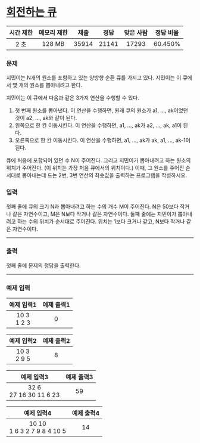 # [회전하는 큐](https://www.acmicpc.net/problem/1021)

<div align = center>

| 시간 제한 | 메모리 제한 | 제출  | 정답  | 맞은 사람 | 정답 비율 |
| :-------: | :---------: | :---: | :---: | :-------: | :-------: |
|   2 초    |   128 MB    | 35914 | 21141 |   17293   |  60.450%  |

</div>

### 문제

지민이는 N개의 원소를 포함하고 있는 양방향 순환 큐를 가지고 있다. 지민이는 이 큐에서 몇 개의 원소를 뽑아내려고 한다.

지민이는 이 큐에서 다음과 같은 3가지 연산을 수행할 수 있다.

1. 첫 번째 원소를 뽑아낸다. 이 연산을 수행하면, 원래 큐의 원소가 a1, ..., ak이었던 것이 a2, ..., ak와 같이 된다.
2. 왼쪽으로 한 칸 이동시킨다. 이 연산을 수행하면, a1, ..., ak가 a2, ..., ak, a1이 된다.
3. 오른쪽으로 한 칸 이동시킨다. 이 연산을 수행하면, a1, ..., ak가 ak, a1, ..., ak-1이 된다.

큐에 처음에 포함되어 있던 수 N이 주어진다. 그리고 지민이가 뽑아내려고 하는 원소의 위치가 주어진다. (이 위치는 가장 처음 큐에서의 위치이다.) 이때, 그 원소를 주어진 순서대로 뽑아내는데 드는 2번, 3번 연산의 최솟값을 출력하는 프로그램을 작성하시오.

### 입력

첫째 줄에 큐의 크기 N과 뽑아내려고 하는 수의 개수 M이 주어진다. N은 50보다 작거나 같은 자연수이고, M은 N보다 작거나 같은 자연수이다. 둘째 줄에는 지민이가 뽑아내려고 하는 수의 위치가 순서대로 주어진다. 위치는 1보다 크거나 같고, N보다 작거나 같은 자연수이다.

---

### 출력

첫째 줄에 문제의 정답을 출력한다.

---

### 예제 입력

|   예제 입력1   | 예제 출력1 |
| :------------: | :--------: |
| 10 3<br/>1 2 3 |     0      |

|   예제 입력2   | 예제 출력2 |
| :------------: | :--------: |
| 10 3<br/>2 9 5 |     8      |

|        예제 입력3         | 예제 출력3 |
| :-----------------------: | :--------: |
| 32 6<br/>27 16 30 11 6 23 |     59     |

|           예제 입력4           | 예제 출력4 |
| :----------------------------: | :--------: |
| 10 10<br/>1 6 3 2 7 9 8 4 10 5 |     14     |
